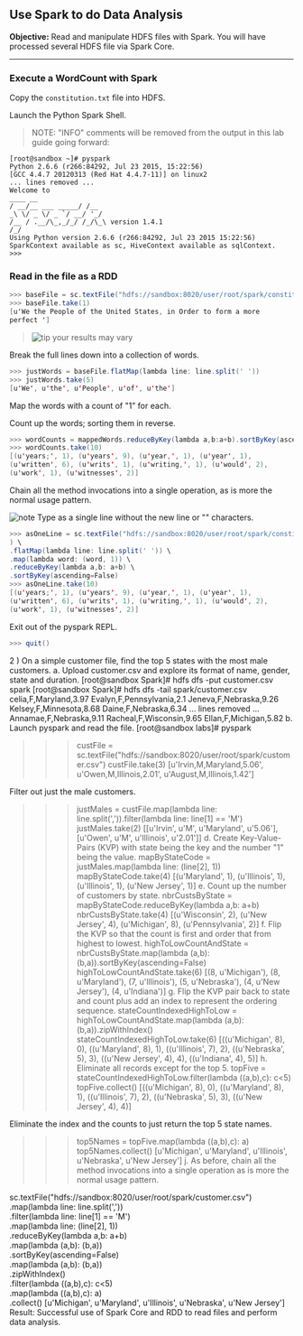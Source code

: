 ## Use Spark to do Data Analysis

**Objective:** Read and manipulate HDFS files with Spark. You will have processed several HDFS file via Spark Core.

----

### Execute a WordCount with Spark

Copy the `constitution.txt` file into HDFS.

Launch the Python Spark Shell. 

> NOTE: "INFO" comments will be
removed from the output in this lab guide going forward:

```
[root@sandbox ~]# pyspark
Python 2.6.6 (r266:84292, Jul 23 2015, 15:22:56)
[GCC 4.4.7 20120313 (Red Hat 4.4.7-11)] on linux2
... lines removed ...
Welcome to
____ __
/ __/__ ___ _____/ /__
_\ \/ _ \/ _ `/ __/ '_/
/__ / .__/\_,_/_/ /_/\_\ version 1.4.1
/_/
Using Python version 2.6.6 (r266:84292, Jul 23 2015 15:22:56)
SparkContext available as sc, HiveContext available as sqlContext.
>>>
```

### Read in the file as a RDD

```scala
>>> baseFile = sc.textFile("hdfs://sandbox:8020/user/root/spark/constitution.txt")
>>> baseFile.take(1)
[u'We the People of the United States, in Order to form a more
perfect ']
```
> ![tip](https://user-images.githubusercontent.com/558905/40528496-37bfadac-5fbf-11e8-8b5a-8bea2634f284.png) your results may vary


Break the full lines down into a collection of words.

```scala
>>> justWords = baseFile.flatMap(lambda line: line.split(' '))
>>> justWords.take(5)
[u'We', u'the', u'People', u'of', u'the']
```

Map the words with a count of "1" for each.

Count up the words; sorting them in reverse.

```scala
>>> wordCounts = mappedWords.reduceByKey(lambda a,b:a+b).sortByKey(ascending=False)
>>> wordCounts.take(10)
[(u'years;', 1), (u'years', 9), (u'year,', 1), (u'year', 1),
(u'written', 6), (u'writs', 1), (u'writing,', 1), (u'would', 2),
(u'work', 1), (u'witnesses', 2)]
```

Chain all the method invocations into a single operation, as is more the
normal usage pattern. 

![note](https://user-images.githubusercontent.com/558905/40528492-37597500-5fbf-11e8-96a1-f4d206df64ab.png) Type as a single line without the new line
or "\" characters.

```scala
>>> asOneLine = sc.textFile("hdfs://sandbox:8020/user/root/spark/constitution.txt"
) \
.flatMap(lambda line: line.split(' ')) \
.map(lambda word: (word, 1)) \
.reduceByKey(lambda a,b: a+b) \
.sortByKey(ascending=False)
>>> asOneLine.take(10)
[(u'years;', 1), (u'years', 9), (u'year,', 1), (u'year', 1),
(u'written', 6), (u'writs', 1), (u'writing,', 1), (u'would', 2),
(u'work', 1), (u'witnesses', 2)]
```

Exit out of the pyspark REPL.

```scala
>>> quit()
```

2 ) On a simple customer file, find the top 5 states with the most male customers.
a. Upload customer.csv and explore its format of name, gender, state and
duration.
[root@sandbox Spark]# hdfs dfs -put customer.csv spark
[root@sandbox Spark]# hdfs dfs -tail spark/customer.csv
celia,F,Maryland,3.97
Evalyn,F,Pennsylvania,2.1
Jeneva,F,Nebraska,9.26
Kelsey,F,Minnesota,8.68
Daine,F,Nebraska,6.34
... lines removed ...
Annamae,F,Nebraska,9.11
Racheal,F,Wisconsin,9.65
Ellan,F,Michigan,5.82
b. Launch pyspark and read the file.
[root@sandbox labs]# pyspark
>>> custFile =
sc.textFile("hdfs://sandbox:8020/user/root/spark/customer.csv")
>>> custFile.take(3)
[u'Irvin,M,Maryland,5.06', u'Owen,M,Illinois,2.01',
u'August,M,Illinois,1.42']


Filter out just the male customers.
>>> justMales = custFile.map(lambda line:
line.split(',')).filter(lambda line: line[1] == 'M')
>>> justMales.take(2)
[[u'Irvin', u'M', u'Maryland', u'5.06'], [u'Owen', u'M',
u'Illinois', u'2.01']]
d. Create Key-Value-Pairs (KVP) with state being the key and the number
"1" being the value.
>>> mapByStateCode = justMales.map(lambda line: (line[2], 1))
>>> mapByStateCode.take(4)
[(u'Maryland', 1), (u'Illinois', 1), (u'Illinois', 1), (u'New
Jersey', 1)]
e. Count up the number of customers by state.
>>> nbrCustsByState = mapByStateCode.reduceByKey(lambda a,b: a+b)
>>> nbrCustsByState.take(4)
[(u'Wisconsin', 2), (u'New Jersey', 4), (u'Michigan', 8),
(u'Pennsylvania', 2)]
f. Flip the KVP so that the count is first and order that from highest to
lowest.
>>> highToLowCountAndState = nbrCustsByState.map(lambda (a,b):
(b,a)).sortByKey(ascending=False)
>>> highToLowCountAndState.take(6)
[(8, u'Michigan'), (8, u'Maryland'), (7, u'Illinois'), (5,
u'Nebraska'), (4, u'New Jersey'), (4, u'Indiana')]
g. Flip the KVP pair back to state and count plus add an index to represent
the ordering sequence.
>>> stateCountIndexedHighToLow = highToLowCountAndState.map(lambda
(a,b): (b,a)).zipWithIndex()
>>> stateCountIndexedHighToLow.take(6)
[((u'Michigan', 8), 0), ((u'Maryland', 8), 1), ((u'Illinois', 7),
2), ((u'Nebraska', 5), 3), ((u'New Jersey', 4), 4), ((u'Indiana',
4), 5)]
h. Eliminate all records except for the top 5.
>>> topFive = stateCountIndexedHighToLow.filter(lambda ((a,b),c):
c<5)
>>> topFive.collect()
[((u'Michigan', 8), 0), ((u'Maryland', 8), 1), ((u'Illinois', 7),
2), ((u'Nebraska', 5), 3), ((u'New Jersey', 4), 4)]

Eliminate the index and the counts to just return the top 5 state names.
>>> top5Names = topFive.map(lambda ((a,b),c): a)
>>> top5Names.collect()
[u'Michigan', u'Maryland', u'Illinois', u'Nebraska', u'New
Jersey']
j. As before, chain all the method invocations into a single operation as is
more the normal usage pattern.
>>>
sc.textFile("hdfs://sandbox:8020/user/root/spark/customer.csv") \
.map(lambda line: line.split(',')) \
.filter(lambda line: line[1] == 'M') \
.map(lambda line: (line[2], 1)) \
.reduceByKey(lambda a,b: a+b) \
.map(lambda (a,b): (b,a)) \
.sortByKey(ascending=False) \
.map(lambda (a,b): (b,a)) \
.zipWithIndex() \
.filter(lambda ((a,b),c): c<5) \
.map(lambda ((a,b),c): a) \
.collect()
[u'Michigan', u'Maryland', u'Illinois', u'Nebraska', u'New
Jersey']
Result:
Successful use of Spark Core and RDD to read files and perform data analysis.

